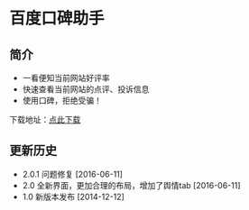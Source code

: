 # 百度口碑助手

## 简介

- 一看便知当前网站好评率
- 快速查看当前网站的点评、投诉信息
- 使用口碑，拒绝受骗！

下载地址：[点此下载](https://chrome.google.com/webstore/detail/elhlhmdgbofohgejabadfgmchigjbllp)

## 更新历史

- 2.0.1 问题修复 [2016-06-11]
- 2.0 全新界面，更加合理的布局，增加了舆情tab [2016-06-11]
- 1.0 新版本发布 [2014-12-12]
